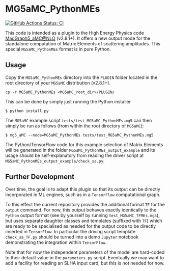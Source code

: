 # MG5aMC_PythonMEs

[![GitHub Actions Status: CI](https://github.com/scailfin/MG5aMC_PythonMEs/workflows/CI/badge.svg?branch=main)](https://github.com/scailfin/MG5aMC_PythonMEs/actions?query=workflow%3ACI+branch%3Amain)

This code is intended as a plugin to the High Energy Physics code [MadGraph5_aMC@NLO](https://launchpad.net/madgraph5) (v2.8.1+).
It offers a new output mode for the standalone computation of Matrix Elements of scattering amplitudes. This special `MG5aMC_PythonMEs` format is in pure Python.

## Usage

Copy the `MG5aMC_PythonMEs` directory into the `PLUGIN` folder located in the root directory of your `MG5aMC` distribution (v2.8.1+).

```
cp -r MG5aMC_PythonMEs <MG5aMC_root_dir>/PLUGIN/
```

This can be done by simply just running the Python installer

```
$ python install.py
```

The `MG5aMC` example script `tests/test_MG5aMC_PythonMEs.mg5` can then simply be run as follows (from within the root directory of `MG5aMC`):

```
$ mg5_aMC --mode=MG5aMC_PythonMEs tests/test_MG5aMC_PythonMEs.mg5
```

The Python/TensorFlow code for this example selection of Matrix Elements will be generated in the folder `MG5aMC_PythonMEs_output_example` and its usage should be self-explanatory from reading the driver script at `MG5aMC_PythonMEs_output_example/check_sa.py`.

## Further Development

Over time, the goal is to adapt this plugin so that its output can be directly incorporated in ML engines, such as in a `TensorFlow` computational graph.

To this effect the current repository provides the additional format `TF` for the `output` command.
For now, this output behaves exactly identically to the `Python` output format (see by yourself by running `test_MG5aMC_TFMEs.mg5`), but uses separate daughter classes and templates (suffixed with `TF`) which are ready to be specialised as needed for the output code to be directly inserted in `TensorFlow`. In particular the driving script template `check_sa_TF.py` should be turned into a demo `Jupyter` notebook demonstrating the integration within `TensorFlow`.

Note that for now the independent parameters of the model are hard-coded to their default value in the `parameters.py` script. Eventually we may want to add a facility for reading an SLHA input card, but this is not needed for now.
